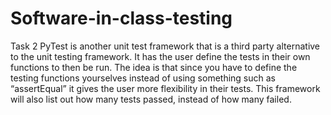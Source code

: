 # Software-in-class-testing

Task 2
PyTest is another unit test framework that is a third party alternative to the unit testing framework.
It has the user define the tests in their own functions to then be run. The idea is that since you 
have to define the testing functions yourselves instead of using something such as “assertEqual” it gives the user more 
flexibility in their tests.  This framework will also list out how many tests passed, instead of how many failed. 
